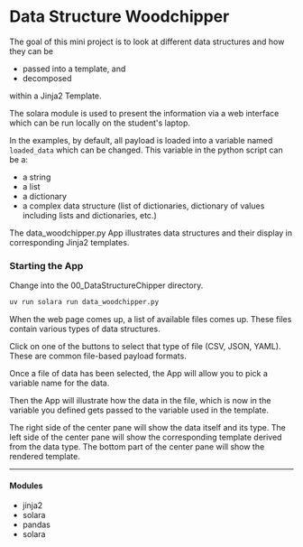 # Data Structure Woodchipper

The goal of this mini project is to look at different data structures and how they can be 
- passed into a template, and
- decomposed 

within a Jinja2 Template.

The solara module is used to present the information via a web interface which can be run locally 
on the student's laptop.

In the examples, by default, all payload is loaded into a variable named `loaded_data` which can be changed.
This variable in the python script can be a: 

- a string 
- a list
- a dictionary
- a complex data structure (list of dictionaries, dictionary of values including lists and dictionaries, etc.)

The data_woodchipper.py App illustrates data structures and their display in corresponding Jinja2 templates.

### Starting the App
Change into the 00_DataStructureChipper directory.
```bash
uv run solara run data_woodchipper.py
```

When the web page comes up, a list of available files comes up.  These files contain various types of data structures.

Click on one of the buttons to select that type of file (CSV, JSON, YAML).  These are common file-based payload formats.

Once a file of data has been selected, the App will allow you to pick a variable name for the data.

Then the App will illustrate how the data in the file, which is now in the variable you defined gets 
passed to the variable used in the template.

The right side of the center pane will show the data itself and its type.
The left side of the center pane will show the corresponding template derived from the data type.
The bottom part of the center pane will show the rendered template.

---

#### Modules 
- jinja2
- solara
- pandas
- solara